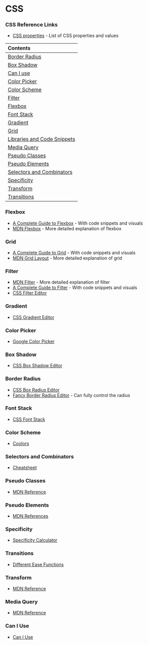 # CSS

### CSS Reference Links
* [CSS properties](https://developer.mozilla.org/en-US/docs/Web/CSS/Reference) - List of CSS properties and values
  

| Contents |
| :---     |
| [Border Radius](#border-radius) |
| [Box Shadow](#box-shadow) |
| [Can I use](#can-i-use) |
| [Color Picker](#color-picker) |
| [Color Scheme](#color-scheme) |
| [Filter](#filter) |
| [Flexbox](#flexbox) |
| [Font Stack](#font-stack) |
| [Gradient](#gradient) |
| [Grid](#grid) |
| [Libraries and Code Snippets](#libraries-and-code-snippets) |
| [Media Query](#media-query) |
| [Pseudo Classes](#pseudo-classes) |
| [Pseudo Elements](#pseudo-elements) |
| [Selectors and Combinators](#selectors-and-combinators) |
| [Specificity](#specificity) |
| [Transform](#transform) |
| [Transitions](#transitions) |




### Flexbox
* [A Complete Guide to Flexbox](https://css-tricks.com/snippets/css/a-guide-to-flexbox/) - With code snippets and visuals
* [MDN Flexbox](https://developer.mozilla.org/en-US/docs/Learn/CSS/CSS_layout/Flexbox) - More detailed explanation of flexbox

### Grid
* [A Complete Guide to Grid](https://css-tricks.com/snippets/css/complete-guide-grid/) - With code snippets and visuals
* [MDN Grid Layout](https://developer.mozilla.org/en-US/docs/Web/CSS/CSS_Grid_Layout) - More detailed explanation of grid

### Filter
* [MDN Filter](https://developer.mozilla.org/en-US/docs/Web/CSS/filter) - More detailed explanation of filter
* [A Complete Guide to Filter](https://css-tricks.com/almanac/properties/f/filter/) - With code snippets and visuals
* [CSS Filter Editor](https://codepen.io/stoumann/pen/MWeNmyb)

### Gradient
* [CSS Gradient Editor](https://cssgradient.io/)

### Color Picker
* [Google Color Picker](https://www.google.com/search?q=color+picker)

### Box Shadow
* [CSS Box Shadow Editor](https://www.cssmatic.com/box-shadow)

### Border Radius
* [CSS Box Radius Editor](https://www.cssmatic.com/border-radius)
* [Fancy Border Radius Editor](https://9elements.github.io/fancy-border-radius/) - Can fully control the radius

### Font Stack
* [CSS Font Stack](https://www.cssfontstack.com/)

### Color Scheme
* [Coolors](https://coolors.co/palettes/trending)

### Selectors and Combinators
* [Cheatsheet](https://appletree.or.kr/quick_reference_cards/CSS/CSS%20selectors%20cheatsheet.pdf)

### Pseudo Classes
* [MDN Reference](https://developer.mozilla.org/en-US/docs/Web/CSS/Pseudo-classes#Alphabetical_index)

### Pseudo Elements
* [MDN References](https://developer.mozilla.org/en-US/docs/Web/CSS/Pseudo-elements#Index)

### Specificity
* [Specificity Calculator](https://specificity.keegan.st/)

### Transitions
* [Different Ease Functions](https://easings.net/)

### Transform
* [MDN Reference](https://developer.mozilla.org/en-US/docs/Web/CSS/transform)

### Media Query
* [MDN Reference](https://developer.mozilla.org/en-US/docs/Web/CSS/@media)

### Can I Use
* [Can I Use](https://caniuse.com/)
